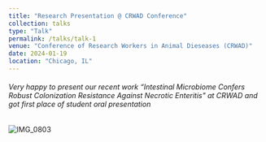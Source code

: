 ```yaml
---
title: "Research Presentation @ CRWAD Conference"
collection: talks
type: "Talk"
permalink: /talks/talk-1
venue: "Conference of Research Workers in Animal Dieseases (CRWAD)"
date: 2024-01-19
location: "Chicago, IL"
---
```

###### Very happy to present our recent work “Intestinal Microbiome Confers Robust Colonization Resistance Against Necrotic Enteritis" at CRWAD and got first place of student oral presentation

![IMG_0803](https://github.com/jingliu92/jingliu.github.io/assets/100873921/07696b7c-fc63-45e3-980d-25ac6670c3a6)
